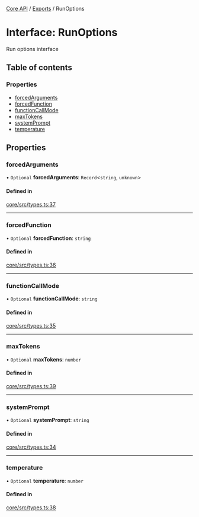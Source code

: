 <!-- 
 ⚠️  AUTO-GENERATED FILE - DO NOT EDIT MANUALLY
 This file is automatically generated by scripts/docs-generator.js
 To make changes, edit the source TypeScript files or update the generator script
-->

[Core API](../../) / [Exports](../modules) / RunOptions

# Interface: RunOptions

Run options interface

## Table of contents

### Properties

- [forcedArguments](RunOptions#forcedarguments)
- [forcedFunction](RunOptions#forcedfunction)
- [functionCallMode](RunOptions#functioncallmode)
- [maxTokens](RunOptions#maxtokens)
- [systemPrompt](RunOptions#systemprompt)
- [temperature](RunOptions#temperature)

## Properties

### forcedArguments

• `Optional` **forcedArguments**: `Record`\<`string`, `unknown`\>

#### Defined in

[core/src/types.ts:37](https://github.com/woojubb/robota/blob/e69ce1ca400ca7c668b510fd1c73d0c3c98d531f/packages/core/src/types.ts#L37)

___

### forcedFunction

• `Optional` **forcedFunction**: `string`

#### Defined in

[core/src/types.ts:36](https://github.com/woojubb/robota/blob/e69ce1ca400ca7c668b510fd1c73d0c3c98d531f/packages/core/src/types.ts#L36)

___

### functionCallMode

• `Optional` **functionCallMode**: `string`

#### Defined in

[core/src/types.ts:35](https://github.com/woojubb/robota/blob/e69ce1ca400ca7c668b510fd1c73d0c3c98d531f/packages/core/src/types.ts#L35)

___

### maxTokens

• `Optional` **maxTokens**: `number`

#### Defined in

[core/src/types.ts:39](https://github.com/woojubb/robota/blob/e69ce1ca400ca7c668b510fd1c73d0c3c98d531f/packages/core/src/types.ts#L39)

___

### systemPrompt

• `Optional` **systemPrompt**: `string`

#### Defined in

[core/src/types.ts:34](https://github.com/woojubb/robota/blob/e69ce1ca400ca7c668b510fd1c73d0c3c98d531f/packages/core/src/types.ts#L34)

___

### temperature

• `Optional` **temperature**: `number`

#### Defined in

[core/src/types.ts:38](https://github.com/woojubb/robota/blob/e69ce1ca400ca7c668b510fd1c73d0c3c98d531f/packages/core/src/types.ts#L38)
